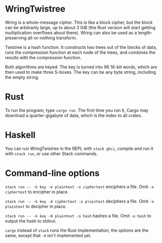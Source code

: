 # WringTwistree
Wring is a whole-message cipher. This is like a block cipher, but the block can be arbitrarily large, up to about 3 GiB (the Rust version will start getting multiplication overflows about there). Wring can also be used as a length-preserving all-or-nothing transform.

Twistree is a hash function. It constructs two trees out of the blocks of data, runs the compression function at each node of the trees, and combines the results with the compression function.

Both algorithms are keyed. The key is turned into 96 16-bit words, which are then used to make three S-boxes. The key can be any byte string, including the empty string.

# Rust
To run the program, type `cargo run`. The first time you run it, Cargo may download a quarter-gigabyte of data, which is the index to all crates.

# Haskell
You can run WringTwistree in the REPL with `stack ghci`, compile and run it with `stack run`, or use other Stack commands.

# Command-line options
`stack run -- -k key -e plaintext -o ciphertext` enciphers a file. Omit `-o ciphertext` to encipher in place.

`stack run -- -k key -d ciphertext -o plaintext` deciphers a file. Omit `-o plaintext` to decipher in place.

`stack run -- -k key -H plaintext -o hash` hashes a file. Omit `-o hash` to output the hash to stdout.

`cargo` instead of `stack` runs the Rust implementation; the options are the same, except that `-H` isn't implemented yet.
